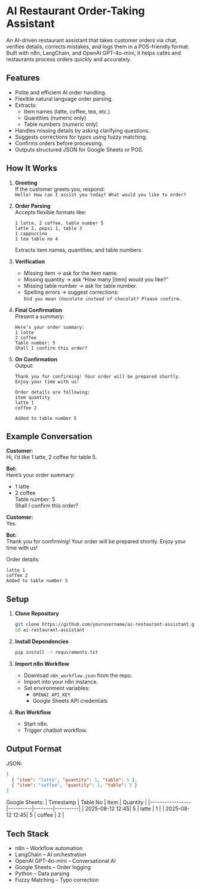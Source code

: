 # AI Restaurant Order-Taking Assistant

An AI-driven restaurant assistant that takes customer orders via chat, verifies details, corrects mistakes, and logs them in a POS-friendly format.  
Built with n8n, LangChain, and OpenAI GPT-4o-mini, it helps cafés and restaurants process orders quickly and accurately.

## Features
- Polite and efficient AI order handling.
- Flexible natural language order parsing.
- Extracts:
  - Item names (latte, coffee, tea, etc.)
  - Quantities (numeric only)
  - Table numbers (numeric only)
- Handles missing details by asking clarifying questions.
- Suggests corrections for typos using fuzzy matching.
- Confirms orders before processing.
- Outputs structured JSON for Google Sheets or POS.

## How It Works
1. **Greeting**  
   If the customer greets you, respond:  
   `Hello! How can I assist you today? What would you like to order?`

2. **Order Parsing**  
   Accepts flexible formats like:
   ```
   1 latte, 2 coffee, table number 5
   latte 2, pepsi 1, table 3
   1 cappuccino
   1 tea table no 4
   ```
   Extracts item names, quantities, and table numbers.

3. **Verification**  
   - Missing item → ask for the item name.  
   - Missing quantity → ask “How many [item] would you like?”  
   - Missing table number → ask for table number.  
   - Spelling errors → suggest corrections:  
     `Did you mean chocolate instead of chocolat? Please confirm.`

4. **Final Confirmation**  
   Present a summary:  
   ```
   Here’s your order summary:
   1 latte
   2 coffee
   Table number: 5
   Shall I confirm this order?
   ```

5. **On Confirmation**  
   Output:  
   ```
   Thank you for confirming! Your order will be prepared shortly. Enjoy your time with us!

   Order details are following:
   item quantity
   latte 1
   coffee 2

   Added to table number 5
   ```

## Example Conversation
**Customer:**  
Hi, I’d like 1 latte, 2 coffee for table 5.

**Bot:**  
Here’s your order summary:  
- 1 latte  
- 2 coffee  
Table number: 5  
Shall I confirm this order?

**Customer:**  
Yes.

**Bot:**  
Thank you for confirming! Your order will be prepared shortly. Enjoy your time with us!

Order details:  
```
latte 1
coffee 2
Added to table number 5
```

## Setup
1. **Clone Repository**
   ```bash
   git clone https://github.com/yourusername/ai-restaurant-assistant.git
   cd ai-restaurant-assistant
   ```

2. **Install Dependencies**
   ```bash
   pip install -r requirements.txt
   ```

3. **Import n8n Workflow**
   - Download `n8n_workflow.json` from the repo.
   - Import into your n8n instance.
   - Set environment variables:
     - `OPENAI_API_KEY`
     - Google Sheets API credentials

4. **Run Workflow**
   - Start n8n.
   - Trigger chatbot workflow.

## Output Format
JSON:
```json
[
  { "item": "latte", "quantity": 1, "table": 5 },
  { "item": "coffee", "quantity": 2, "table": 5 }
]
```

Google Sheets:
| Timestamp       | Table No | Item   | Quantity |
|-----------------|----------|--------|----------|
| 2025-08-12 12:45| 5        | latte  | 1        |
| 2025-08-12 12:45| 5        | coffee | 2        |

## Tech Stack
- n8n – Workflow automation  
- LangChain – AI orchestration  
- OpenAI GPT-4o-mini – Conversational AI  
- Google Sheets – Order logging  
- Python – Data parsing  
- Fuzzy Matching – Typo correction  
